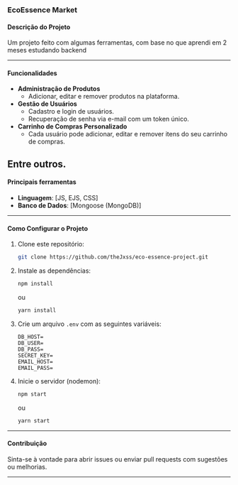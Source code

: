 ### **EcoEssence Market**  

#### **Descrição do Projeto**  
Um projeto feito com algumas ferramentas, com base no que aprendi em 2 meses estudando backend

---

#### **Funcionalidades**  
- **Administração de Produtos**  
  - Adicionar, editar e remover produtos na plataforma.  
- **Gestão de Usuários**  
  - Cadastro e login de usuários.  
  - Recuperação de senha via e-mail com um token único.  
- **Carrinho de Compras Personalizado**  
  - Cada usuário pode adicionar, editar e remover itens do seu carrinho de compras. 

Entre outros.
---

#### **Principais ferramentas**  
- **Linguagem**: [JS, EJS, CSS]  
- **Banco de Dados**: [Mongoose (MongoDB)]  

---

#### **Como Configurar o Projeto**  
1. Clone este repositório:  
   ```bash
   git clone https://github.com/theJxss/eco-essence-project.git
   ```
2. Instale as dependências:  
   ```bash
   npm install
   ```  
   ou  
   ```bash
   yarn install
   ```

3. Crie um arquivo `.env` com as seguintes variáveis:  
   ```plaintext
   DB_HOST=
   DB_USER=
   DB_PASS=
   SECRET_KEY=
   EMAIL_HOST=
   EMAIL_PASS=
   ```
4. Inicie o servidor (nodemon):  
   ```bash
   npm start
   ```  
   ou  
   ```bash
   yarn start
   ```

---

#### **Contribuição**  
Sinta-se à vontade para abrir issues ou enviar pull requests com sugestões ou melhorias.  

---
